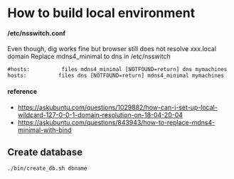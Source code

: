 # How to build local environment



#### /etc/nsswitch.conf

Even though, dig works fine but browser still does not resolve xxx.local domain
Replace mdns4_minimal to dns in /etc/nsswitch

```
#hosts:          files mdns4_minimal [NOTFOUND=return] dns mymachines
hosts:          files dns [NOTFOUND=return] mdns4_minimal mymachines
```

#### reference
- https://askubuntu.com/questions/1029882/how-can-i-set-up-local-wildcard-127-0-0-1-domain-resolution-on-18-04-20-04
- https://askubuntu.com/questions/843943/how-to-replace-mdns4-minimal-with-bind


## Create database
```
./bin/create_db.sh dbname
```

